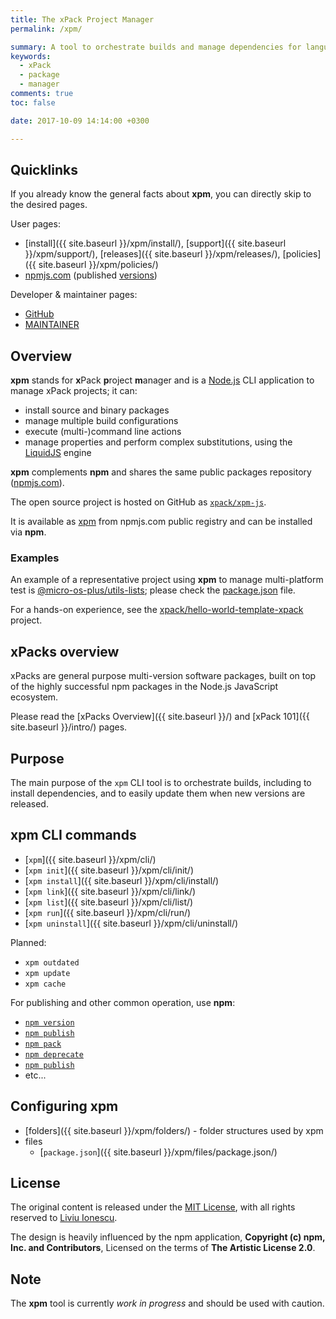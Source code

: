 ```yaml
---
title: The xPack Project Manager
permalink: /xpm/

summary: A tool to orchestrate builds and manage dependencies for language neutral, multi-version, projects, inspired by npm.
keywords:
  - xPack
  - package
  - manager
comments: true
toc: false

date: 2017-10-09 14:14:00 +0300

---
```


## Quicklinks

If you already know the general facts about **xpm**, you can
directly skip to the desired pages.

User pages:

- [install]({{ site.baseurl }}/xpm/install/), [support]({{ site.baseurl }}/xpm/support/), [releases]({{ site.baseurl }}/xpm/releases/), [policies]({{ site.baseurl }}/xpm/policies/)
- [npmjs.com](https://www.npmjs.com/package/xpm) (published [versions](https://www.npmjs.com/package/xpm?activeTab=versions))

Developer & maintainer pages:

- [GitHub](https://github.com/xpack/xpm-js)
- [MAINTAINER](https://github.com/xpack/xpm-js/blob/master/README-MAINTAINER.md)

## Overview

**xpm** stands for **x**Pack **p**roject **m**anager and is a
[Node.js](https://nodejs.org/en/) CLI
application to manage xPack projects; it can:

- install source and binary packages
- manage multiple build configurations
- execute (multi-)command line actions
- manage properties and perform complex substitutions, using the
  [LiquidJS](https://liquidjs.com) engine

**xpm** complements **npm** and shares the same public
packages repository ([npmjs.com](https://www.npmjs.com)).

The open source project is hosted on GitHub as
[`xpack/xpm-js`](https://github.com/xpack/xpm-js.git).

It is available as [xpm](https://www.npmjs.com/package/xpm) from npmjs.com
public registry and can be installed via **npm**.

### Examples

An example of a representative project using **xpm** to manage multi-platform
test is
[@micro-os-plus/utils-lists](https://github.com/micro-os-plus/utils-lists-xpack);
please check the
[package.json](https://github.com/micro-os-plus/utils-lists-xpack/blob/xpack/package.json)
file.

For a hands-on experience, see the
[xpack/hello-world-template-xpack](https://github.com/xpack/hello-world-template-xpack/) project.

## xPacks overview

xPacks are general purpose multi-version software packages, built on top
of the highly successful npm packages in the Node.js JavaScript ecosystem.

Please read the [xPacks Overview]({{ site.baseurl }}/) and
[xPack 101]({{ site.baseurl }}/intro/) pages.

## Purpose

The main purpose of the `xpm` CLI tool is to orchestrate builds, including
to install dependencies, and to easily update them when new versions are
released.

## xpm CLI commands

- [`xpm`]({{ site.baseurl }}/xpm/cli/)
- [`xpm init`]({{ site.baseurl }}/xpm/cli/init/)
- [`xpm install`]({{ site.baseurl }}/xpm/cli/install/)
- [`xpm link`]({{ site.baseurl }}/xpm/cli/link/)
- [`xpm list`]({{ site.baseurl }}/xpm/cli/list/)
- [`xpm run`]({{ site.baseurl }}/xpm/cli/run/)
- [`xpm uninstall`]({{ site.baseurl }}/xpm/cli/uninstall/)

Planned:

- `xpm outdated`
- `xpm update`
- `xpm cache`

For publishing and other common operation, use **npm**:

- [`npm version`](https://docs.npmjs.com/cli/v8/commands/npm-version/)
- [`npm publish`](https://docs.npmjs.com/cli/v8/commands/npm-publish/)
- [`npm pack`](https://docs.npmjs.com/cli/v8/commands/npm-pack/)
- [`npm deprecate`](https://docs.npmjs.com/cli/v8/commands/npm-deprecate/)
- [`npm publish`](https://docs.npmjs.com/cli/v8/commands/npm-unpublish/)
- etc...

## Configuring xpm

- [folders]({{ site.baseurl }}/xpm/folders/) - folder structures used by xpm
- files
  - [`package.json`]({{ site.baseurl }}/xpm/files/package.json/)

## License

The original content is released under the
[MIT License](https://opensource.org/licenses/MIT), with all rights reserved to
[Liviu Ionescu](https://github.com/ilg-ul).

The design is heavily influenced by the npm application,
**Copyright (c) npm, Inc. and Contributors**, Licensed on the terms of
**The Artistic License 2.0**.

## Note

The **xpm** tool is currently _work in
progress_ and should be used with caution.
